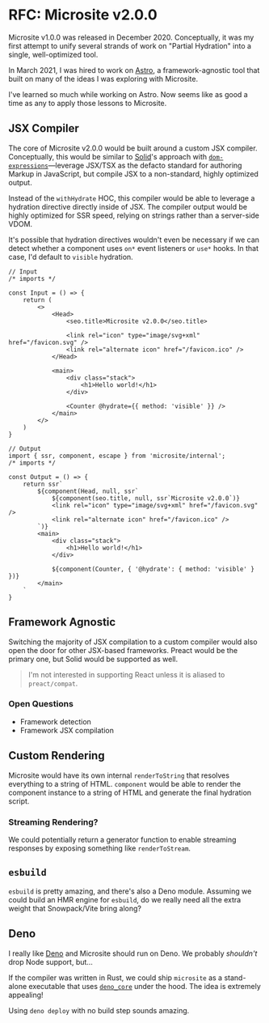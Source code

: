 # RFC: Microsite v2.0.0

Microsite v1.0.0 was released in December 2020. Conceptually, it was my first attempt to unify several strands of work on "Partial Hydration" into a single, well-optimized tool.

In March 2021, I was hired to work on [Astro](https://github.com/snowpackjs/astro), a framework-agnostic tool that built on many of the ideas I was exploring with Microsite.

I've learned so much while working on Astro. Now seems like as good a time as any to apply those lessons to Microsite.

## JSX Compiler

The core of Microsite v2.0.0 would be built around a custom JSX compiler. Conceptually, this would be similar to [Solid](https://www.solidjs.com/)'s approach with [`dom-expressions`](http://npm.im/dom-expressions)—leverage JSX/TSX as the defacto standard for authoring Markup in JavaScript, but compile JSX to a non-standard, highly optimized output.

Instead of the `withHydrate` HOC, this compiler would be able to leverage a hydration directive directly inside of JSX. The compiler output would be highly optimized for SSR speed, relying on strings rather than a server-side VDOM.

It's possible that hydration directives wouldn't even be necessary if we can detect whether a component uses `on*` event listeners or `use*` hooks. In that case, I'd default to `visible` hydration.

```tsx
// Input
/* imports */

const Input = () => {
    return (
        <>
            <Head>
                <seo.title>Microsite v2.0.0</seo.title>

                <link rel="icon" type="image/svg+xml" href="/favicon.svg" />
                <link rel="alternate icon" href="/favicon.ico" />
            </Head>

            <main>
                <div class="stack">
                    <h1>Hello world!</h1>
                </div>

                <Counter @hydrate={{ method: 'visible' }} />
            </main>
        </>
    )
}

// Output
import { ssr, component, escape } from 'microsite/internal';
/* imports */

const Output = () => {
    return ssr`
        ${component(Head, null, ssr`
            ${component(seo.title, null, ssr`Microsite v2.0.0`)}
            <link rel="icon" type="image/svg+xml" href="/favicon.svg" />
            <link rel="alternate icon" href="/favicon.ico" />
        `)}
        <main>
            <div class="stack">
                <h1>Hello world!</h1>
            </div>

            ${component(Counter, { '@hydrate': { method: 'visible' } })}
        </main>
    `
}
```

## Framework Agnostic

Switching the majority of JSX compilation to a custom compiler would also open the door for other JSX-based frameworks. Preact would be the primary one, but Solid would be supported as well. 

> I'm not interested in supporting React unless it is aliased to `preact/compat`.

### Open Questions
- Framework detection
- Framework JSX compilation

## Custom Rendering

Microsite would have its own internal `renderToString` that resolves everything to a string of HTML.
`component` would be able to render the component instance to a string of HTML and generate the final hydration script.

### Streaming Rendering?

We could potentially return a generator function to enable streaming responses by exposing something like `renderToStream`.

## `esbuild`

`esbuild` is pretty amazing, and there's also a Deno module. Assuming we could build an HMR engine for `esbuild`, do we really need all the extra weight that Snowpack/Vite bring along?

## Deno

I really like [Deno](https://deno.land/) and Microsite should run on Deno. We probably _shouldn't_ drop Node support, but...

If the compiler was written in Rust, we could ship `microsite` as a stand-alone executable that uses [`deno_core`](https://docs.rs/deno_core/0.98.0/deno_core/) under the hood. The idea is extremely appealing!

Using `deno deploy` with no build step sounds amazing.
